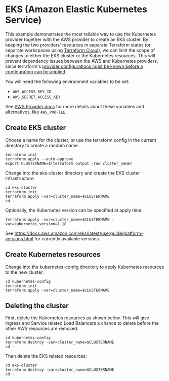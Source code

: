 # EKS (Amazon Elastic Kubernetes Service)

This example demonstrates the most reliable way to use the Kubernetes provider together with the AWS provider to create an EKS cluster. By keeping the two providers' resources in separate Terraform states (or separate workspaces using [Terraform Cloud](https://app.terraform.io/)), we can limit the scope of changes to either the EKS cluster or the Kubernetes resources. This will prevent dependency issues between the AWS and Kubernetes providers, since terraform's [provider configurations must be known before a configuration can be applied](https://www.terraform.io/docs/language/providers/configuration.html).

You will need the following environment variables to be set:

  - `AWS_ACCESS_KEY_ID`
  - `AWS_SECRET_ACCESS_KEY`

See [AWS Provider docs](https://www.terraform.io/docs/providers/aws/index.html#configuration-reference) for more details about these variables and alternatives, like `AWS_PROFILE`.


## Create EKS cluster

Choose a name for the cluster, or use the terraform config in the current directory to create a random name.

```
terraform init
terraform apply --auto-approve
export CLUSTERNAME=$(terraform output -raw cluster_name)
```

Change into the eks-cluster directory and create the EKS cluster infrastructure.

```
cd eks-cluster
terraform init
terraform apply -var=cluster_name=$CLUSTERNAME
cd -
```

Optionally, the Kubernetes version can be specified at apply time:

```
terraform apply -var=cluster_name=$CLUSTERNAME -var=kubernetes_version=1.18
```

See https://docs.aws.amazon.com/eks/latest/userguide/platform-versions.html for currently available versions.


## Create Kubernetes resources

Change into the kubernetes-config directory to apply Kubernetes resources to the new cluster.

```
cd kubernetes-config
terraform init
terraform apply -var=cluster_name=$CLUSTERNAME
```

## Deleting the cluster

First, delete the Kubernetes resources as shown below. This will give Ingress and Service related Load Balancers a chance to delete before the other AWS resources are removed.

```
cd kubernetes-config
terraform destroy -var=cluster_name=$CLUSTERNAME
cd -
```

Then delete the EKS related resources:

```
cd eks-cluster
terraform destroy -var=cluster_name=$CLUSTERNAME
cd -
```
